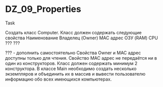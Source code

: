 # DZ_09_Properties

Task

Создать класс Computer.
Класс должен содержать следующие свойства
Наименование
Владелец (Owner)
MAC адрес
ОЗУ (RAM)
CPU
???
???

??? - дополнить самостоятельно
Свойства Owner и MAC адрес доступны только для чтения.
Свойство MAC адрес не передаётся ни в один из конструкторов.
Класс должен содержать минимум 2 конструктора.
В классе Main необходимо создать несколько экземпляров и объединить их в массив и вывести пользователю информацию обо всех имеющихся компьютерах.
